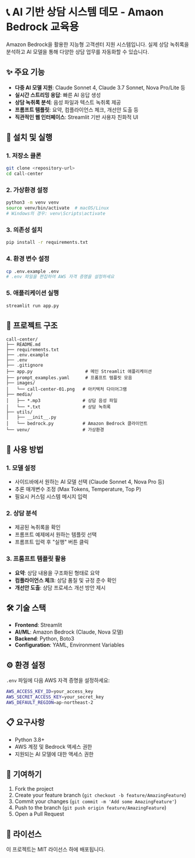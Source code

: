 # 📞 AI 기반 상담 시스템 데모 - Amaon Bedrock 교육용

Amazon Bedrock을 활용한 지능형 고객센터 지원 시스템입니다. 실제 상담 녹취록을 분석하고 AI 모델을 통해 다양한 상담 업무를 자동화할 수 있습니다.

## ✨ 주요 기능

- **다중 AI 모델 지원**: Claude Sonnet 4, Claude 3.7 Sonnet, Nova Pro/Lite 등
- **실시간 스트리밍 응답**: 빠른 AI 응답 생성
- **상담 녹취록 분석**: 음성 파일과 텍스트 녹취록 제공
- **프롬프트 템플릿**: 요약, 컴플라이언스 체크, 개선안 도출 등
- **직관적인 웹 인터페이스**: Streamlit 기반 사용자 친화적 UI

## 🚀 설치 및 실행

### 1. 저장소 클론
```bash
git clone <repository-url>
cd call-center
```

### 2. 가상환경 설정
```bash
python3 -m venv venv
source venv/bin/activate  # macOS/Linux
# Windows의 경우: venv\Scripts\activate
```

### 3. 의존성 설치
```bash
pip install -r requirements.txt
```

### 4. 환경 변수 설정
```bash
cp .env.example .env
# .env 파일을 편집하여 AWS 자격 증명을 설정하세요
```

### 5. 애플리케이션 실행
```bash
streamlit run app.py
```

## 📁 프로젝트 구조
```
call-center/
├── README.md
├── requirements.txt
├── .env.example
├── .env
├── .gitignore
├── app.py                    # 메인 Streamlit 애플리케이션
├── prompt_examples.yaml      # 프롬프트 템플릿 모음
├── images/
│   └── call-center-01.png   # 아키텍처 다이어그램
├── media/
│   ├── *.mp3                # 상담 음성 파일
│   └── *.txt                # 상담 녹취록
├── utils/
│   ├── __init__.py
│   └── bedrock.py           # Amazon Bedrock 클라이언트
└── venv/                    # 가상환경
```

## 🔧 사용 방법

### 1. 모델 설정
- 사이드바에서 원하는 AI 모델 선택 (Claude Sonnet 4, Nova Pro 등)
- 추론 매개변수 조정 (Max Tokens, Temperature, Top P)
- 필요시 커스텀 시스템 메시지 입력

### 2. 상담 분석
- 제공된 녹취록을 확인
- 프롬프트 예제에서 원하는 템플릿 선택
- 프롬프트 입력 후 "실행" 버튼 클릭

### 3. 프롬프트 템플릿 활용
- **요약**: 상담 내용을 구조화된 형태로 요약
- **컴플라이언스 체크**: 상담 품질 및 규정 준수 확인
- **개선안 도출**: 상담 프로세스 개선 방안 제시

## 🛠️ 기술 스택

- **Frontend**: Streamlit
- **AI/ML**: Amazon Bedrock (Claude, Nova 모델)
- **Backend**: Python, Boto3
- **Configuration**: YAML, Environment Variables

## ⚙️ 환경 설정

`.env` 파일에 다음 AWS 자격 증명을 설정하세요:

```bash
AWS_ACCESS_KEY_ID=your_access_key
AWS_SECRET_ACCESS_KEY=your_secret_key
AWS_DEFAULT_REGION=ap-northeast-2
```

## 📋 요구사항

- Python 3.8+
- AWS 계정 및 Bedrock 액세스 권한
- 지원되는 AI 모델에 대한 액세스 권한

## 🤝 기여하기

1. Fork the project
2. Create your feature branch (`git checkout -b feature/AmazingFeature`)
3. Commit your changes (`git commit -m 'Add some AmazingFeature'`)
4. Push to the branch (`git push origin feature/AmazingFeature`)
5. Open a Pull Request

## 📄 라이선스

이 프로젝트는 MIT 라이선스 하에 배포됩니다.
